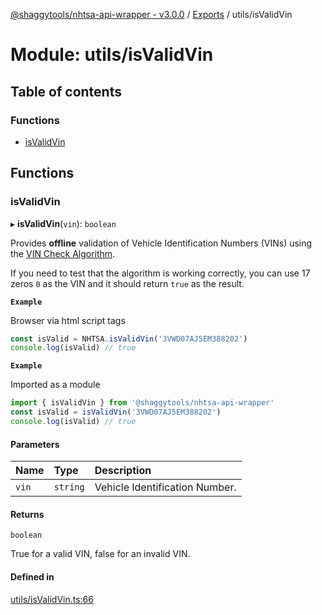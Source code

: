[@shaggytools/nhtsa-api-wrapper - v3.0.0](../index.md) / [Exports](../modules.md) / utils/isValidVin

# Module: utils/isValidVin

## Table of contents

### Functions

- [isValidVin](utils_isValidVin.md#isvalidvin)

## Functions

### isValidVin

▸ **isValidVin**(`vin`): `boolean`

Provides **offline** validation of Vehicle Identification Numbers (VINs) using the
[VIN Check Algorithm](https://en.wikibooks.org/wiki/Vehicle_Identification_Numbers_(VIN_codes)/Check_digit).

If you need to test that the algorithm is working correctly, you can use 17 zeros `0` as
the VIN and it should return `true` as the result.

**`Example`**

Browser via html script tags
```ts
const isValid = NHTSA.isValidVin('3VWD07AJ5EM388202')
console.log(isValid) // true
```

**`Example`**

Imported as a module
```ts
import { isValidVin } from '@shaggytools/nhtsa-api-wrapper'
const isValid = isValidVin('3VWD07AJ5EM388202')
console.log(isValid) // true
```

#### Parameters

| Name | Type | Description |
| :------ | :------ | :------ |
| `vin` | `string` | Vehicle Identification Number. |

#### Returns

`boolean`

True for a valid VIN, false for an invalid VIN.

#### Defined in

[utils/isValidVin.ts:66](https://github.com/ShaggyTech/nhtsa-api-wrapper/blob/158685c/packages/lib/src/utils/isValidVin.ts#L66)
